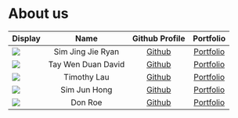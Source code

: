 # About us

Display |       Name        | Github Profile | Portfolio 
--------|:-----------------:|:--------------:|:---------:
![](https://via.placeholder.com/100.png?text=Photo) | Sim Jing Jie Ryan | [Github](https://github.com/rismm) | [Portfolio](docs/team/johndoe.md)
![](https://via.placeholder.com/100.png?text=Photo) | Tay Wen Duan David | [Github](https://github.com/dtaywd) | [Portfolio](docs/team/johndoe.md)
![](https://via.placeholder.com/100.png?text=Photo) | Timothy Lau | [Github](https://github.com/TimothyLKM) | [Portfolio](docs/team/johndoe.md)
![](https://via.placeholder.com/100.png?text=Photo) | Sim Jun Hong | [Github](https://github.com/awesomesjh) | [Portfolio](docs/team/johndoe.md)
![](https://via.placeholder.com/100.png?text=Photo) |      Don Roe      | [Github](https://github.com/) | [Portfolio](docs/team/johndoe.md)

